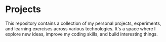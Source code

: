 # Projects
This repository contains a collection of my personal projects, experiments, and learning exercises across various technologies. It's a space where I explore new ideas, improve my coding skills, and build interesting things.
